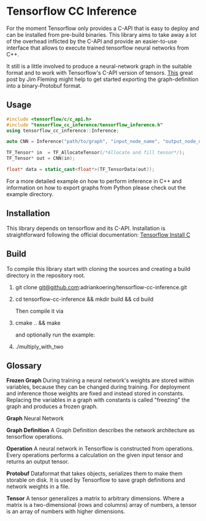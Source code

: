 # Tensorflow CC Inference

For the moment Tensorflow only provides a C-API that is easy to deploy and can be installed from pre-build binaries. This library aims to take away a lot of the overhead inflicted by the C-API and provide an easier-to-use interface that allows to execute trained tensorflow neural networks from C++.

It still is a little involved to produce a neural-network graph in the suitable format and to work with Tensorflow's C-API version of tensors. [This](https://medium.com/jim-fleming/loading-a-tensorflow-graph-with-the-c-api-4caaff88463f) great post by Jim Fleming might help to get started exporting the graph-definition into a binary-Protobuf format.


## Usage

``` C++
#include <tensorflow/c/c_api.h>
#include "tensorflow_cc_inference/tensorflow_inference.h"
using tensorflow_cc_inference::Inference;

auto CNN = Inference("path/to/graph", "input_node_name", "output_node_name");

TF_Tensor* in  = TF_AllocateTensor(/*Allocate and fill tensor*/);
TF_Tensor* out = CNN(in);

float* data = static_cast<float*>(TF_TensorData(out));
```
For a more detailed example on how to perform inference in C++ and information on how to export graphs from Python please check out the example directory.


## Installation

This library depends on tensorflow and its C-API. Installation is straightforward following the official documentation: [Tensorflow Install C](https://tensorflow.org/install/install_c)


## Build

To compile this library start with cloning the sources and creating a build directory in the repository root.

1. git clone git@github.com:adriankoering/tensorflow-cc-inference.git
2. cd tensorflow-cc-inference && mkdir build && cd build

    Then compile it via
3. cmake .. && make

     and optionally run the example:
4. ./multiply_with_two


## Glossary

**Frozen Graph** During training a neural network's weights are stored within variables, because they can be changed during training. For deployment and inference those weights are fixed and instead stored in constants. Replacing the variables in a graph with constants is called "freezing" the graph and produces a frozen graph.

**Graph** Neural Network

**Graph Definition** A Graph Definition describes the network architecture as tensorflow operations.

**Operation** A neural network in Tensorflow is constructed from operations. Every operations performs a calculation on the given input tensor and returns an output tensor.

**Protobuf** Dataformat that takes objects, serializes them to make them storable on disk. It is used by Tensorflow to save graph definitions and network weights in a file.

**Tensor** A tensor generalizes a matrix to arbitrary dimensions. Where a matrix is a two-dimensional (rows and columns) array of numbers, a tensor is an array of numbers with higher dimensions.
